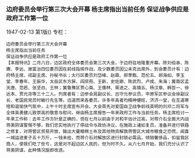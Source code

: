 ### 边府委员会举行第三次大会开幕  杨主席指出当前任务  保证战争供应是政府工作第一位

1947-02-13
第1版()
专栏：

    边府委员会举行第三次大会开幕
    杨主席指出当前任务
    保证战争供应是政府工作第一位
    【本报特讯】二月八日，边区政府全体委员会第三次大会，于边府驻地隆重开幕。除刘伯承、陈赓、李达、谢富治四位委员因在前线指挥作战，及少数委员因公未克出席外，到会委员计有：边府杨主席、戎副主席、孙秘书长；太行区委员刘岱峰、赵霖、郝季甄、范伦五、郝海如、李玉堂、李春年、王振华，太岳区东方屏、阎庶苑、王新、史佐卿、陈武烈、卢成、朱海；冀南区孟天唐、范若、张坚白、王林；冀鲁豫区贾心斋、王儒林、胥进之、高镇五、杨汉章、韩哲一、徐达本、贾光尧等三十二人。列席者有：边参会晁副议长、吕守元参议员，中原军区参议会徐副议长、老国民党员时敏行先生等。远道而来各委员，许多年高者均精神健旺，济济一堂，在互道寒喧和谐愉快气氛中，上午十时主席宣布开会。大会首先对爱国自卫战争前线英明的刘邓二将军与全体英勇健儿致崇高的敬意与慰问，继由杨主席报告一年来政府工作与当前任务。杨主席检讨一年来工作称：去年工作方针是正确的，但在七月以前由于对和平估计过高，对蒋介石全面大内战蒋美阴谋警惕不够，我们忠实地执行了停战令与政协决议，在施政上诸如复员，准备并进行铁路之修复，对蒋管区贸易开放，输出大量粮棉土布及其他物资解救蒋管区大城市粮食之恐慌，闻喜一城运进麦子五十万斤，一钱未给，而蒋介石对解放区进行封锁必需品，倾销奢侈品，扣留我区商人，使我们吃了些亏，这是对不起边区人民的，但为时不久，从六七月开始，我们充分认识了蒋美阴谋，此种情况旋即改进。
